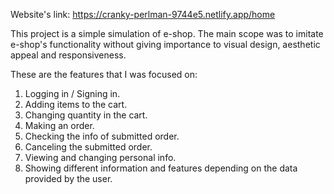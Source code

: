 Website's link: https://cranky-perlman-9744e5.netlify.app/home

This project is a simple simulation of e-shop. The main scope was to imitate e-shop's functionality without giving importance to visual design, aesthetic appeal and responsiveness.

These are the features that I was focused on:

1) Logging in / Signing in.
2) Adding items to the cart.
3) Changing quantity in the cart.
4) Making an order.
5) Checking the info of submitted order.
6) Canceling the submitted order.
7) Viewing and changing personal info.
8) Showing different information and features depending on the data provided by the user.
